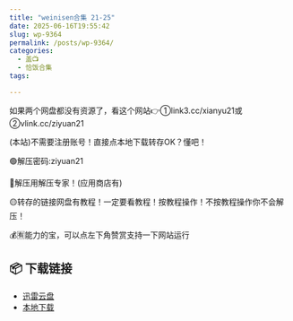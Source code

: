 ```yaml
---
title: "weinisen合集 21-25"
date: 2025-06-16T19:55:42
slug: wp-9364
permalink: /posts/wp-9364/
categories:
  - 盖📺
  - 恰饭合集
tags:

---
```


如果两个网盘都没有资源了，看这个网站👉①link3.cc/xianyu21或②vlink.cc/ziyuan21

(本站)不需要注册账号！直接点本地下载转存OK？懂吧！

🟢解压密码:ziyuan21

🔵解压用解压专家！(应用商店有)

🟡转存的链接网盘有教程！一定要看教程！按教程操作！不按教程操作你不会解压！

💰🈶能力的宝，可以点左下角赞赏支持一下网站运行

## 📦 下载链接
- [迅雷云盘](https://blziyuan21.com/pay-download/9364?key=4e841bcbc2&down_id=0)
- [本地下载](https://blziyuan21.com/pay-download/9364?key=4e841bcbc2&down_id=1)

